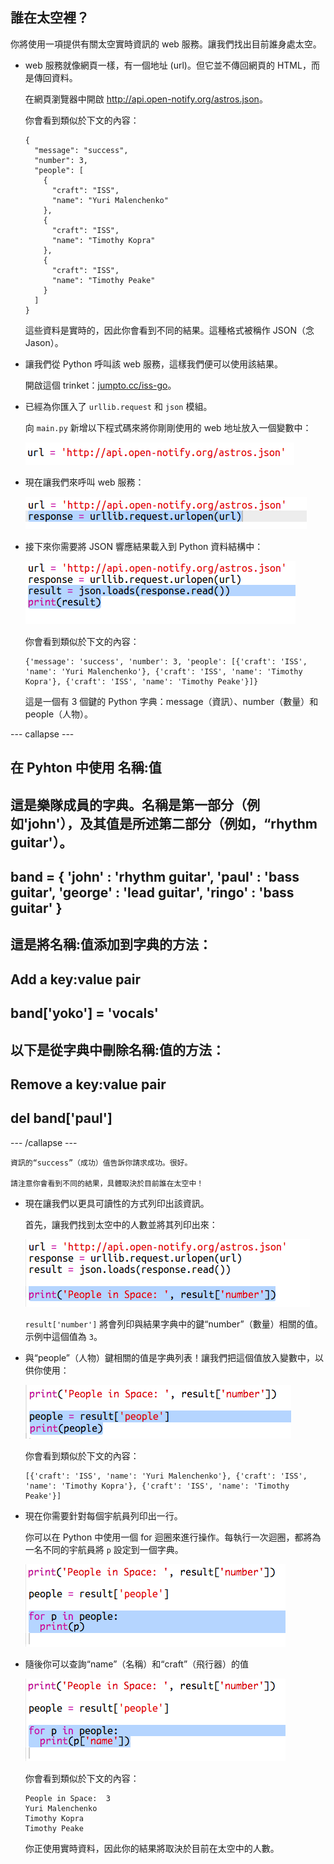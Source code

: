 ## 誰在太空裡？

你將使用一項提供有關太空實時資訊的 web 服務。讓我們找出目前誰身處太空。 



+ web 服務就像網頁一樣，有一個地址 (url)。但它並不傳回網頁的 HTML，而是傳回資料。 

    在網頁瀏覽器中開啟 <a href="http://api.open-notify.org/astros.json" target="_blank">http://api.open-notify.org/astros.json</a>。 

    你會看到類似於下文的內容：

    ```
    {
      "message": "success", 
      "number": 3, 
      "people": [
        {
          "craft": "ISS", 
          "name": "Yuri Malenchenko"
        }, 
        {
          "craft": "ISS", 
          "name": "Timothy Kopra"
        }, 
        {
          "craft": "ISS", 
          "name": "Timothy Peake"
        }
      ]
    }
    ```

    這些資料是實時的，因此你會看到不同的結果。這種格式被稱作 JSON（念 Jason）。 

+ 讓我們從 Python 呼叫該 web 服務，這樣我們便可以使用該結果。

    開啟這個 trinket：<a href="http://jumpto.cc/iss-go" target="_blank">jumpto.cc/iss-go</a>。 

+ 已經為你匯入了 `urllib.request` 和 `json` 模組。 

    向 `main.py` 新增以下程式碼來將你剛剛使用的 web 地址放入一個變數中：

    ![screenshot](images/iss-url.png)
   
+ 現在讓我們來呼叫 web 服務：

    ![screenshot](images/iss-request.png)


+ 接下來你需要將 JSON 響應結果載入到 Python 資料結構中：

    ![screenshot](images/iss-result.png)


    你會看到類似於下文的內容：

    ```
    {'message': 'success', 'number': 3, 'people': [{'craft': 'ISS', 'name': 'Yuri Malenchenko'}, {'craft': 'ISS', 'name': 'Timothy Kopra'}, {'craft': 'ISS', 'name': 'Timothy Peake'}]}
    ```

    這是一個有 3 個鍵的 Python 字典：message（資訊）、number（數量）和 people（人物）。 


--- callapse ---
## 在 Pyhton 中使用 名稱:值

這是樂隊成員的字典。名稱是第一部分（例如'john'），及其值是所述第二部分（例如，“rhythm guitar'）。
---
band = {
  'john' : 'rhythm guitar',
  'paul' : 'bass guitar',
  'george' : 'lead guitar',
  'ringo' : 'bass guitar'
	}
---
這是將名稱:值添加到字典的方法：
---
## Add a key:value pair
band['yoko'] = 'vocals'
---
以下是從字典中刪除名稱:值的方法：
---
## Remove a key:value pair
del band['paul']
---
--- /callapse ---


    資訊的“success”（成功）值告訴你請求成功。很好。 

    請注意你會看到不同的結果，具體取決於目前誰在太空中！

+ 現在讓我們以更具可讀性的方式列印出該資訊。 

    首先，讓我們找到太空中的人數並將其列印出來：
  
    ![screenshot](images/iss-number.png)

    `result['number']` 將會列印與結果字典中的鍵“number”（數量）相關的值。示例中這個值為 `3`。 

+ 與“people”（人物）鍵相關的值是字典列表！讓我們把這個值放入變數中，以供你使用：

    ![screenshot](images/iss-people.png)


    你會看到類似於下文的內容： 
    
    ```
    [{'craft': 'ISS', 'name': 'Yuri Malenchenko'}, {'craft': 'ISS', 'name': 'Timothy Kopra'}, {'craft': 'ISS', 'name': 'Timothy Peake'}]
    ```

+ 現在你需要針對每個宇航員列印出一行。

    你可以在 Python 中使用一個 for 迴圈來進行操作。每執行一次迴圈，都將為一名不同的宇航員將 `p` 設定到一個字典。

    ![screenshot](images/iss-people-1a.png)

+ 隨後你可以查詢“name”（名稱）和“craft”（飛行器）的值

    ![screenshot](images/iss-people-2.png)
  
    你會看到類似於下文的內容：

    ```
    People in Space:  3
    Yuri Malenchenko
    Timothy Kopra
    Timothy Peake
    ```

    你正使用實時資料，因此你的結果將取決於目前在太空中的人數。 



